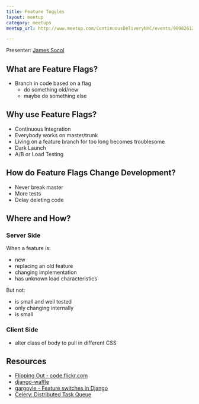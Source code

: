```yaml
---
title: Feature Toggles
layout: meetup
category: meetups
meetup_url: http://www.meetup.com/ContinuousDeliveryNYC/events/909826120/

---
```


Presenter: [James Socol](http://jamessocol.com)

## What are Feature Flags?

- Branch in code based on a flag
  - do something old/new
  - maybe do something else

## Why use Feature Flags?

- Continuous Integration
- Everybody works on master/trunk
- Living on a feature branch for too long becomes troublesome
- Dark Launch
- A/B or Load Testing

## How do Feature Flags Change Development?

- Never break master
- More tests
- Delay deleting code

## Where and How?

### Server Side

When a feature is:

- new
- replacing an old feature
- changing implementation
- has unknown load characteristics

But not:

- is small and well tested
- only changing internally
- is small

### Client Side

- alter class of body to pull in different CSS

## Resources

- [Flipping Out - code.flickr.com](http://code.flickr.com/2009/12/02/flipping-out/)
- [django-waffle](https://crate.io/packages/django-waffle/)
- [gargoyle - Feature switches in Django](https://github.com/disqus/gargoyle)
- [Celery: Distributed Task Queue](http://celeryproject.org/)

<!--
## Questions

- good for Tech A vs. Tech B? (oracle vs. mysql)
- tests around feature toggles being on or off?
- functions to support detecting flags?
- global config object?
- it looks easy... what are the difficult parts?
-->

